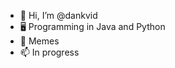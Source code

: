- 👋 Hi, I’m @dankvid
- 🖥️ Programming in Java and Python
- 🌱 Memes
- 📫 In progress

<!---
dankvid/dankvid is a ✨ special ✨ repository because its `README.md` (this file) appears on your GitHub profile.
You can click the Preview link to take a look at your changes.
--->
